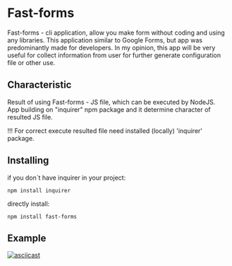 # Fast-forms

Fast-forms - cli application, allow you make form without coding and using any libraries.
This application similar to Google Forms, but app was predominantly made for developers.
In my opinion, this app will be very useful for collect information from user for further
generate configuration file or other use.

## Сharacteristic

Result of using Fast-forms - JS file, which can be executed by NodeJS.  
App building on "inquirer" npm package and it determine character of resulted JS file.

!!! For correct execute resulted file need installed (locally) 'inquirer' package.


## Installing

if you don`t have inquirer in your project:
```
npm install inquirer
```
directly install:
```
npm install fast-forms
```

## Example
[![asciicast](https://asciinema.org/a/n8VaF61HYCwcSgt7PiE4QqTuF.svg)](https://asciinema.org/a/n8VaF61HYCwcSgt7PiE4QqTuF)